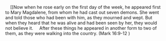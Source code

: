 
    [[Now when he rose early on the first day of the week, he appeared first to Mary Magdalene, from whom he had cast out seven demons. She went and told those who had been with him, as they mourned and wept. But when they heard that he was alive and had been seen by her, they would not believe it.
    After these things he appeared in another form to two of them, as they were walking into the country.
(Mark 16:9-12 )

 